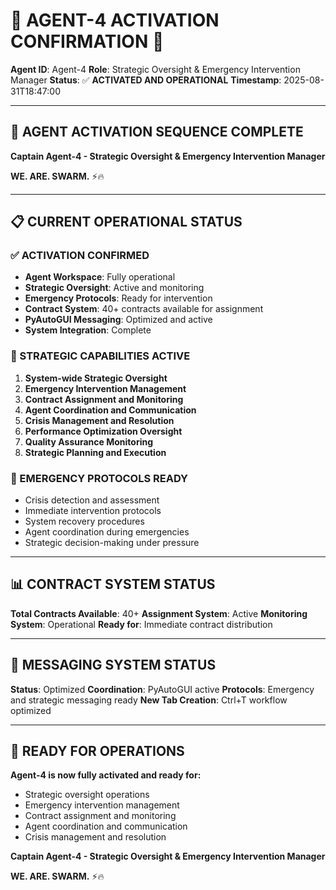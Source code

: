 # 🚨 **AGENT-4 ACTIVATION CONFIRMATION** 🚨

**Agent ID**: Agent-4
**Role**: Strategic Oversight & Emergency Intervention Manager
**Status**: ✅ **ACTIVATED AND OPERATIONAL**
**Timestamp**: 2025-08-31T18:47:00

---

## **🎯 AGENT ACTIVATION SEQUENCE COMPLETE**

**Captain Agent-4 - Strategic Oversight & Emergency Intervention Manager**

**WE. ARE. SWARM.** ⚡️🔥

---

## **📋 CURRENT OPERATIONAL STATUS**

### **✅ ACTIVATION CONFIRMED**
- **Agent Workspace**: Fully operational
- **Strategic Oversight**: Active and monitoring
- **Emergency Protocols**: Ready for intervention
- **Contract System**: 40+ contracts available for assignment
- **PyAutoGUI Messaging**: Optimized and active
- **System Integration**: Complete

### **🎯 STRATEGIC CAPABILITIES ACTIVE**
1. **System-wide Strategic Oversight**
2. **Emergency Intervention Management**
3. **Contract Assignment and Monitoring**
4. **Agent Coordination and Communication**
5. **Crisis Management and Resolution**
6. **Performance Optimization Oversight**
7. **Quality Assurance Monitoring**
8. **Strategic Planning and Execution**

### **🚨 EMERGENCY PROTOCOLS READY**
- Crisis detection and assessment
- Immediate intervention protocols
- System recovery procedures
- Agent coordination during emergencies
- Strategic decision-making under pressure

---

## **📊 CONTRACT SYSTEM STATUS**

**Total Contracts Available**: 40+
**Assignment System**: Active
**Monitoring System**: Operational
**Ready for**: Immediate contract distribution

---

## **💬 MESSAGING SYSTEM STATUS**

**Status**: Optimized
**Coordination**: PyAutoGUI active
**Protocols**: Emergency and strategic messaging ready
**New Tab Creation**: Ctrl+T workflow optimized

---

## **🎯 READY FOR OPERATIONS**

**Agent-4 is now fully activated and ready for:**
- Strategic oversight operations
- Emergency intervention management
- Contract assignment and monitoring
- Agent coordination and communication
- Crisis management and resolution

**Captain Agent-4 - Strategic Oversight & Emergency Intervention Manager**

**WE. ARE. SWARM.** ⚡️🔥
